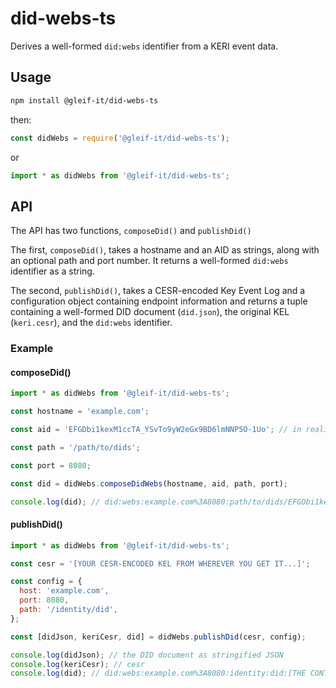 # did-webs-ts

Derives a well-formed `did:webs` identifier from a KERI event data.

## Usage

```bash
npm install @gleif-it/did-webs-ts
```

then:

```javascript
const didWebs = require('@gleif-it/did-webs-ts');
```

or

```javascript
import * as didWebs from '@gleif-it/did-webs-ts';
```

## API

The API has two functions, `composeDid()` and `publishDid()`

The first, `composeDid()`, takes a hostname and an AID as strings, along with an optional path and port number. It returns a well-formed `did:webs` identifier as a string.

The second, `publishDid()`, takes a CESR-encoded Key Event Log and a configuration object containing endpoint information and returns a tuple containing a well-formed DID document (`did.json`), the original KEL (`keri.cesr`), and the `did:webs` identifier.

### Example

#### composeDid()

```javascript
import * as didWebs from '@gleif-it/did-webs-ts';

const hostname = 'example.com';

const aid = 'EFGDbi1kexM1ccTA_YSvTo9yW2eGx9BD6lmNNP5O-1Uo'; // in reality, will likely come from a CESR stream or similar KERI construct

const path = '/path/to/dids';

const port = 8080;

const did = didWebs.composeDidWebs(hostname, aid, path, port);

console.log(did); // did:webs:example.com%3A8080:path/to/dids/EFGDbi1kexM1ccTA_YSvTo9yW2eGx9BD6lmNNP5O-1Uo
```

#### publishDid()

```javascript
import * as didWebs from '@gleif-it/did-webs-ts';

const cesr = '[YOUR CESR-ENCODED KEL FROM WHEREVER YOU GET IT...]';

const config = {
  host: 'example.com',
  port: 8080,
  path: '/identity/did',
};

const [didJson, keriCesr, did] = didWebs.publishDid(cesr, config);

console.log(didJson); // the DID document as stringified JSON
console.log(keriCesr); // cesr
console.log(did); // did:webs:example.com%3A8080:identity:did:[THE CONTROLLER AID DISCOVERED FROM THE KEL]
```
